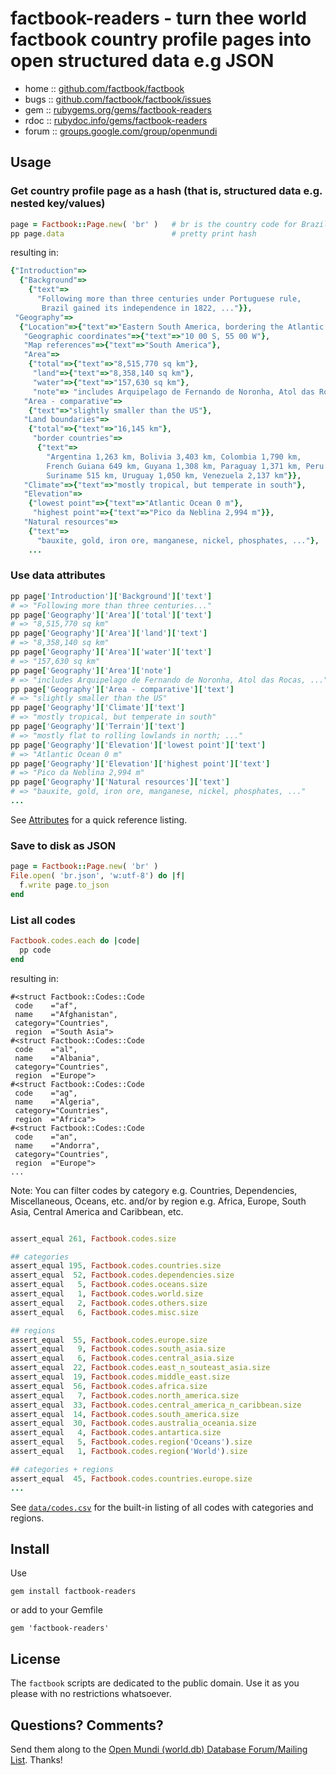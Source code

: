 # factbook-readers - turn thee world factbook country profile pages into open structured data e.g JSON

* home  :: [github.com/factbook/factbook](https://github.com/factbook/factbook)
* bugs  :: [github.com/factbook/factbook/issues](https://github.com/factbook/factbook/issues)
* gem   :: [rubygems.org/gems/factbook-readers](https://rubygems.org/gems/factbook-readers)
* rdoc  :: [rubydoc.info/gems/factbook-readers](http://rubydoc.info/gems/factbook-readers)
* forum :: [groups.google.com/group/openmundi](https://groups.google.com/group/openmundi)



## Usage

### Get country profile page as a hash (that is, structured data e.g. nested key/values)

```ruby
page = Factbook::Page.new( 'br' )   # br is the country code for Brazil
pp page.data                        # pretty print hash
```

resulting in:

```ruby
{"Introduction"=>
  {"Background"=>
    {"text"=>
      "Following more than three centuries under Portuguese rule,
       Brazil gained its independence in 1822, ..."}},
 "Geography"=>
  {"Location"=>{"text"=>"Eastern South America, bordering the Atlantic Ocean"},
   "Geographic coordinates"=>{"text"=>"10 00 S, 55 00 W"},
   "Map references"=>{"text"=>"South America"},
   "Area"=>
    {"total"=>{"text"=>"8,515,770 sq km"},
     "land"=>{"text"=>"8,358,140 sq km"},
     "water"=>{"text"=>"157,630 sq km"},
     "note"=> "includes Arquipelago de Fernando de Noronha, Atol das Rocas, ..."},
   "Area - comparative"=>
    {"text"=>"slightly smaller than the US"},
   "Land boundaries"=>
    {"total"=>{"text"=>"16,145 km"},
     "border countries"=>
      {"text"=>
        "Argentina 1,263 km, Bolivia 3,403 km, Colombia 1,790 km,
        French Guiana 649 km, Guyana 1,308 km, Paraguay 1,371 km, Peru 2,659 km,
        Suriname 515 km, Uruguay 1,050 km, Venezuela 2,137 km"}},
   "Climate"=>{"text"=>"mostly tropical, but temperate in south"},
   "Elevation"=>
    {"lowest point"=>{"text"=>"Atlantic Ocean 0 m"},
     "highest point"=>{"text"=>"Pico da Neblina 2,994 m"}},
   "Natural resources"=>
    {"text"=>
      "bauxite, gold, iron ore, manganese, nickel, phosphates, ..."},
    ...
```

### Use data attributes

```ruby
pp page['Introduction']['Background']['text']
# => "Following more than three centuries..."
pp page['Geography']['Area']['total']['text']
# => "8,515,770 sq km"
pp page['Geography']['Area']['land']['text']
# => "8,358,140 sq km"
pp page['Geography']['Area']['water']['text']
# => "157,630 sq km"
pp page['Geography']['Area']['note']
# => "includes Arquipelago de Fernando de Noronha, Atol das Rocas, ..."
pp page['Geography']['Area - comparative']['text']
# => "slightly smaller than the US"
pp page['Geography']['Climate']['text']
# => "mostly tropical, but temperate in south"
pp page['Geography']['Terrain']['text']
# => "mostly flat to rolling lowlands in north; ..."
pp page['Geography']['Elevation']['lowest point']['text']
# => "Atlantic Ocean 0 m"
pp page['Geography']['Elevation']['highest point']['text']
# => "Pico da Neblina 2,994 m"
pp page['Geography']['Natural resources']['text']
# => "bauxite, gold, iron ore, manganese, nickel, phosphates, ..."
...
```

See [Attributes](../ATTRIBUTES.md) for a quick reference listing.


### Save to disk as JSON

```ruby
page = Factbook::Page.new( 'br' )
File.open( 'br.json', 'w:utf-8') do |f|
  f.write page.to_json
end
```


### List all codes

```ruby
Factbook.codes.each do |code|
  pp code
end
```

resulting in:

```
#<struct Factbook::Codes::Code
 code    ="af",
 name    ="Afghanistan",
 category="Countries",
 region  ="South Asia">
#<struct Factbook::Codes::Code
 code    ="al",
 name    ="Albania",
 category="Countries",
 region  ="Europe">
#<struct Factbook::Codes::Code
 code    ="ag",
 name    ="Algeria",
 category="Countries",
 region  ="Africa">
#<struct Factbook::Codes::Code
 code    ="an",
 name    ="Andorra",
 category="Countries",
 region  ="Europe">
...
```

Note: You can filter codes by category e.g. Countries, Dependencies, Miscellaneous, Oceans, etc.
and/or by region e.g. Africa, Europe, South Asia, Central America and Caribbean, etc.


```ruby

assert_equal 261, Factbook.codes.size

## categories
assert_equal 195, Factbook.codes.countries.size
assert_equal  52, Factbook.codes.dependencies.size
assert_equal   5, Factbook.codes.oceans.size
assert_equal   1, Factbook.codes.world.size
assert_equal   2, Factbook.codes.others.size
assert_equal   6, Factbook.codes.misc.size

## regions
assert_equal  55, Factbook.codes.europe.size
assert_equal   9, Factbook.codes.south_asia.size
assert_equal   6, Factbook.codes.central_asia.size
assert_equal  22, Factbook.codes.east_n_souteast_asia.size
assert_equal  19, Factbook.codes.middle_east.size
assert_equal  56, Factbook.codes.africa.size
assert_equal   7, Factbook.codes.north_america.size
assert_equal  33, Factbook.codes.central_america_n_caribbean.size
assert_equal  14, Factbook.codes.south_america.size
assert_equal  30, Factbook.codes.australia_oceania.size
assert_equal   4, Factbook.codes.antartica.size
assert_equal   5, Factbook.codes.region('Oceans').size
assert_equal   1, Factbook.codes.region('World').size

## categories + regions
assert_equal  45, Factbook.codes.countries.europe.size
...
```

See [`data/codes.csv`](data/codes.csv) for the built-in listing of all codes with categories and regions.




## Install

Use

    gem install factbook-readers

or add to your Gemfile

    gem 'factbook-readers'



## License

The `factbook` scripts are dedicated to the public domain.
Use it as you please with no restrictions whatsoever.


## Questions? Comments?

Send them along to the [Open Mundi (world.db) Database Forum/Mailing List](http://groups.google.com/group/openmundi).
Thanks!
